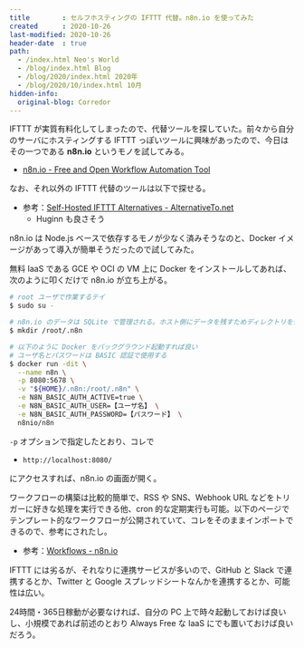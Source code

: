 ```yaml
---
title        : セルフホスティングの IFTTT 代替。n8n.io を使ってみた
created      : 2020-10-26
last-modified: 2020-10-26
header-date  : true
path:
  - /index.html Neo's World
  - /blog/index.html Blog
  - /blog/2020/index.html 2020年
  - /blog/2020/10/index.html 10月
hidden-info:
  original-blog: Corredor
---
```


IFTTT が実質有料化してしまったので、代替ツールを探していた。前々から自分のサーバにホスティングする IFTTT っぽいツールに興味があったので、今日はその一つである **n8n.io** というモノを試してみる。

- [n8n.io - Free and Open Workflow Automation Tool](https://n8n.io/)

なお、それ以外の IFTTT 代替のツールは以下で探せる。

- 参考：[Self-Hosted IFTTT Alternatives - AlternativeTo.net](https://alternativeto.net/software/ifttt/?platform=self-hosted)
  - Huginn も良さそう

n8n.io は Node.js ベースで依存するモノが少なく済みそうなのと、Docker イメージがあって導入が簡単そうだったので試してみた。

無料 IaaS である GCE や OCI の VM 上に Docker をインストールしてあれば、次のように叩くだけで n8n.io が立ち上がる。

```bash
# root ユーザで作業するテイ
$ sudo su -

# n8n.io のデータは SQLite で管理される。ホスト側にデータを残すためディレクトリを作る
$ mkdir /root/.n8n

# 以下のように Docker をバックグラウンド起動すれば良い
# ユーザ名とパスワードは BASIC 認証で使用する
$ docker run -dit \
  --name n8n \
  -p 8080:5678 \
  -v "${HOME}/.n8n:/root/.n8n" \
  -e N8N_BASIC_AUTH_ACTIVE=true \
  -e N8N_BASIC_AUTH_USER=【ユーザ名】 \
  -e N8N_BASIC_AUTH_PASSWORD=【パスワード】 \
  n8nio/n8n
```

`-p` オプションで指定したとおり、コレで

- `http://localhost:8080/`

にアクセスすれば、n8n.io の画面が開く。

ワークフローの構築は比較的簡単で、RSS や SNS、Webhook URL などをトリガーに好きな処理を実行できる他、cron 的な定期実行も可能。以下のページでテンプレート的なワークフローが公開されていて、コレをそのままインポートできるので、参考にされたし。

- 参考：[Workflows - n8n.io](https://n8n.io/workflows)

IFTTT には劣るが、それなりに連携サービスが多いので、GitHub と Slack で連携するとか、Twitter と Google スプレッドシートなんかを連携するとか、可能性は広い。

24時間・365日稼動が必要なければ、自分の PC 上で時々起動しておけば良いし、小規模であれば前述のとおり Always Free な IaaS にでも置いておけば良いだろう。

